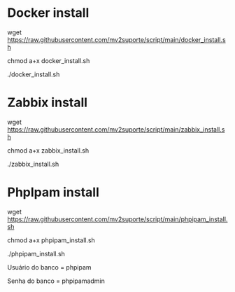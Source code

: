 # Docker install
wget https://raw.githubusercontent.com/mv2suporte/script/main/docker_install.sh

chmod a+x docker_install.sh

./docker_install.sh

# Zabbix install
wget https://raw.githubusercontent.com/mv2suporte/script/main/zabbix_install.sh

chmod a+x zabbix_install.sh

./zabbix_install.sh

# PhpIpam install
wget https://raw.githubusercontent.com/mv2suporte/script/main/phpipam_install.sh

chmod a+x phpipam_install.sh

./phpipam_install.sh

Usuário do banco = phpipam

Senha do banco = phpipamadmin

